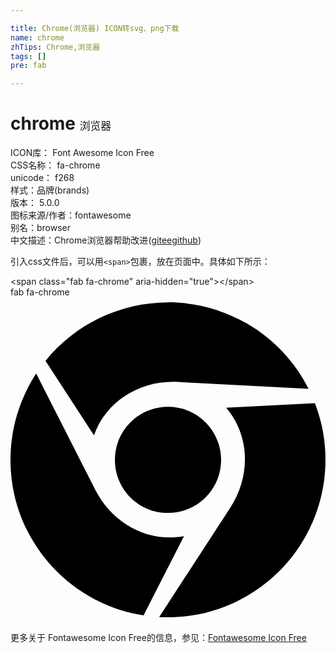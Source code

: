 ```yaml
---

title: Chrome(浏览器) ICON转svg、png下载
name: chrome
zhTips: Chrome,浏览器
tags: []
pre: fab

---
```


# chrome  <small style="font-size: 60%;font-weight: 100">浏览器</small>


<div class="detail-page">
<p>
<span>
ICON库：
<span class="badge-secondary badge">Font Awesome Icon Free</span> 
</span>
<br/>
<span>
CSS名称：
<span class="badge-secondary badge">fa-chrome</span> 
</span>
<br/>
<span>
unicode：
<span class="badge-secondary badge">f268</span> 
<copy-btn content='f268' btn-title=""></copy-btn>
<copy-btn :content='String.fromCodePoint(parseInt("f268", 16))' btn-title="复制U"></copy-btn>
</span><br/><span>样式：<span class="badge-light badge">品牌(brands)</span></span>
<br/>
<span>
版本：
<span class="badge-secondary badge">5.0.0</span> 
</span>
<br/>
<span>图标来源/作者：<span class="badge-light badge">fontawesome</span></span> 
<br/>
<span>别名：<span class="badge-light badge">browser</span></span><br/><span class="zh-detail">中文描述：<span class="badge-primary badge">Chrome</span><span class="badge-primary badge">浏览器</span><span class="help-link"><span>帮助改进</span>(<a href="https://gitee.com/liuwave/icon-helper/edit/master/json/fontawesome/brands/chrome.json" target="_blank" rel="noopener noreferrer">gitee</a><a href="https://github.com/liuwave/icon-helper/edit/master/json/fontawesome/brands/chrome.json" target="_blank" rel="noopener noreferrer">github</a></span>)</span><br/>
</p>
</div>
<div class="alert alert-dark">
  <i class="fab fa-chrome fa-xs"></i>
  <i class="fab fa-chrome fa-sm"></i>
  <i class="fab fa-chrome fa-lg"></i>
  <i class="fab fa-chrome fa-2x"></i>
  <i class="fab fa-chrome fa-3x"></i>
  <i class="fab fa-chrome fa-5x"></i>
  <i class="fab fa-chrome fa-7x"></i>
</div>
<div>
  <p>引入css文件后，可以用<code>&lt;span&gt;</code>包裹，放在页面中。具体如下所示：    
  </p>
  <div class="alert alert-primary" style="font-size: 14px">
    &lt;span class="fab fa-chrome" aria-hidden="true"&gt;&lt;/span&gt;
    <copy-btn content='<span class="fab fa-chrome" aria-hidden="true"></span>'></copy-btn>
  </div>
  <div class="alert alert-secondary">
    <i class="fab fa-chrome"
    style="font-size: 24px"
    aria-hidden="true"></i> fab fa-chrome
    <copy-btn content="fab fa-chrome" btn-title="复制图标名称"></copy-btn>
  </div>
</div>
<div id="svg" class="svg-wrap">
<svg xmlns="http://www.w3.org/2000/svg" viewBox="0 0 496 512"><path d="M131.5 217.5L55.1 100.1c47.6-59.2 119-91.8 192-92.1 42.3-.3 85.5 10.5 124.8 33.2 43.4 25.2 76.4 61.4 97.4 103L264 133.4c-58.1-3.4-113.4 29.3-132.5 84.1zm32.9 38.5c0 46.2 37.4 83.6 83.6 83.6s83.6-37.4 83.6-83.6-37.4-83.6-83.6-83.6-83.6 37.3-83.6 83.6zm314.9-89.2L339.6 174c37.9 44.3 38.5 108.2 6.6 157.2L234.1 503.6c46.5 2.5 94.4-7.7 137.8-32.9 107.4-62 150.9-192 107.4-303.9zM133.7 303.6L40.4 120.1C14.9 159.1 0 205.9 0 256c0 124 90.8 226.7 209.5 244.9l63.7-124.8c-57.6 10.8-113.2-20.8-139.5-72.5z"/></svg>
</div>
<detail full-name='fa-chrome'></detail>
    
<div><p>更多关于  Fontawesome Icon Free的信息，参见：<a target="_blank" href="https://iconhelper.cn/fontawesome.html">Fontawesome Icon Free</a>
</p></div>
